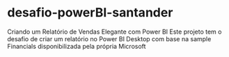 # desafio-powerBI-santander
Criando um Relatório de Vendas Elegante com Power BI
Este projeto tem o desafio de criar um relatório no Power BI Desktop com base na sample Financials disponibilizada pela própria Microsoft
